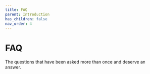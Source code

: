 ```yaml
---
title: FAQ
parent: Introduction
has_children: false
nav_order: 4
---
```


# FAQ

The questions that have been asked more than once and deserve an answer.

## 
